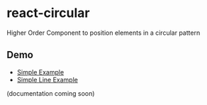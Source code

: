 # react-circular

Higher Order Component to position elements in a circular pattern

## Demo

- [Simple Example](https://codesandbox.io/s/lp571zz7mq)
- [Simple Line Example](https://codesandbox.io/s/9zzv6kykr)

(documentation coming soon)

